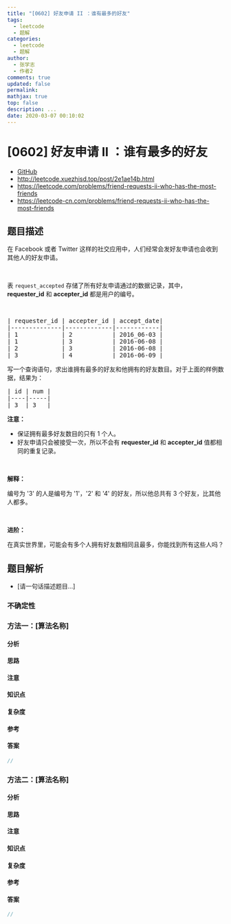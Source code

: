 ```yaml
---
title: "[0602] 好友申请 II ：谁有最多的好友"
tags:
  - leetcode
  - 题解
categories:
  - leetcode
  - 题解
author:
  - 张学志
  - 作者2
comments: true
updated: false
permalink:
mathjax: true
top: false
description: ...
date: 2020-03-07 00:10:02
---
```



# [0602] 好友申请 II ：谁有最多的好友
* [GitHub](https://github.com/algoboy101/LeetCodeCrowdsource/tree/master/_posts/QA/%5B0602%5D%20%E5%A5%BD%E5%8F%8B%E7%94%B3%E8%AF%B7%20II%20%EF%BC%9A%E8%B0%81%E6%9C%89%E6%9C%80%E5%A4%9A%E7%9A%84%E5%A5%BD%E5%8F%8B.md)
* http://leetcode.xuezhisd.top/post/2e1ae14b.html
* https://leetcode.com/problems/friend-requests-ii-who-has-the-most-friends
* https://leetcode-cn.com/problems/friend-requests-ii-who-has-the-most-friends


## 题目描述

<p>在 Facebook 或者 Twitter 这样的社交应用中，人们经常会发好友申请也会收到其他人的好友申请。</p>

<p>&nbsp;</p>

<p>表&nbsp;<code>request_accepted</code>&nbsp;存储了所有好友申请通过的数据记录，其中， <strong>requester_id</strong>&nbsp;和 <strong>accepter_id</strong>&nbsp;都是用户的编号。</p>

<p>&nbsp;</p>

<pre>| requester_id | accepter_id | accept_date|
|--------------|-------------|------------|
| 1            | 2           | 2016_06-03 |
| 1            | 3           | 2016-06-08 |
| 2            | 3           | 2016-06-08 |
| 3            | 4           | 2016-06-09 |
</pre>

<p>写一个查询语句，求出谁拥有最多的好友和他拥有的好友数目。对于上面的样例数据，结果为：</p>

<pre>| id | num |
|----|-----|
| 3  | 3   |
</pre>

<p><strong>注意：</strong></p>

<ul>
	<li>保证拥有最多好友数目的只有 1 个人。</li>
	<li>好友申请只会被接受一次，所以不会有&nbsp;<strong>requester_id</strong>&nbsp;和&nbsp;<strong>accepter_id</strong>&nbsp;值都相同的重复记录。</li>
</ul>

<p>&nbsp;</p>

<p><strong>解释：</strong></p>

<p>编号为 &#39;3&#39; 的人是编号为 &#39;1&#39;，&#39;2&#39; 和 &#39;4&#39; 的好友，所以他总共有 3 个好友，比其他人都多。</p>

<p>&nbsp;</p>

<p><strong>进阶：</strong></p>

<p>在真实世界里，可能会有多个人拥有好友数相同且最多，你能找到所有这些人吗？</p>



## 题目解析
* [请一句话描述题目...]

### 不确定性


### 方法一：[算法名称]

#### 分析

#### 思路

#### 注意

#### 知识点

#### 复杂度

#### 参考

#### 答案

```cpp
//
```


### 方法二：[算法名称]

#### 分析

#### 思路

#### 注意

#### 知识点

#### 复杂度

#### 参考

#### 答案

```cpp
//
```


